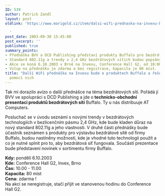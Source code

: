 ```yaml
---
ID: 539
author: Patrick Zandl
layout: post
oldlink: 'https://www.marigold.cz/item/dalsi-wifi-prednaska-na-invexu-bude-o-produktech-buffalo-a-reseni-pomoci-nich

  '
post_date: 2003-09-30 15:45:00
post_excerpt: ''
published: true
summary_points:
- Přednáška BVV a DCD Publishing představí produkty Buffalo pro bezdrátové sítě.
- Standard 802.11g a trendy v 2,4 GHz bezdrátových sítích budou popsány.
- Akce se koná 6.10.2003 v Brně na Invexu, Conference Hall G2, od 10:00.
- Vstup na přednášku je zdarma a bez registrace, kapacita je 80 míst.
title: "Další WiFi přednáška na Invexu bude o produktech Buffalo a řešení"
  pomocí nich
---
```


<p>
Tak mi dorazilo avízo o další přednášce na téma bezdrátových sítí. Pořádá ji BVV ve spolupráci s DCD Publishing a jde o<STRONG> technicko-obchodní presentaci produktů bezdrátových sítí</STRONG> Buffalo. Ty u nás distribuuje AT Computers. </p>

<p>
Posluchač se v úvodu seznámí s novými trendy v bezdrátových technologiích v bezlicenčním pásmu 2,4 GHz, kde bude kladen důraz na nový standard 802.11g a jeho vlastnosti. V druhé části přednášky bude účastník seznámen s produkty pro výstavbu bezdrátové sítě od firmy Buffalo, budou nastíněny možnosti, kde je vhodné tuto technologii použít a co je nutné splnit pro to, aby bezdrátová síť fungovala. Součástí prezentace bude představení novinek v sortimentu firmy Buffalo.</p>

<p>
<B>Kdy:</B> pondělí 6.10.2003<BR><B>Kde:</B> Conference Hall G2, Invex, Brno<BR><B>Čas:</B> 10.00 - 11.00<BR><B>Kapacita:</B> 80 míst<BR><B>Cena:</B> zdarma !<BR><SPAN class=335023510-25092003>Na akci se neregistruje, stačí přijít ve stanovenou hodinu do Conference Hall G2.</SPAN></FONT></FONT></FONT></p>